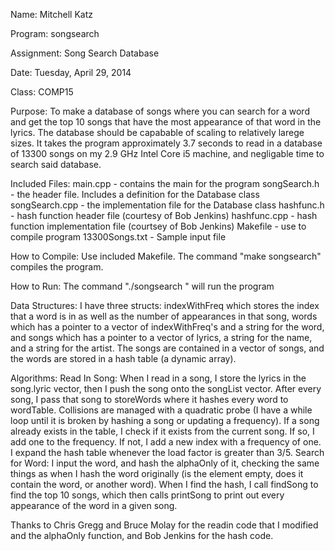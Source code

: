 
Name: Mitchell Katz

Program: songsearch

Assignment: Song Search Database

Date: Tuesday, April 29, 2014

Class: COMP15

Purpose:
To make a database of songs where you can search for a word and get the top 10
songs that have the most appearance of that word in the lyrics. The database
should be capabable of scaling to relatively larege sizes. It takes the program
approximately 3.7 seconds to read in a database of 13300 songs on my 2.9 GHz Intel
Core i5 machine, and negligable time to search said database.

Included Files:
main.cpp - contains the main for the program
songSearch.h - the header file. Includes a definition for the Database class
songSearch.cpp - the implementation file for the Database class
hashfunc.h - hash function header file (courtesy of Bob Jenkins)
hashfunc.cpp - hash function implementation file (courtsey of Bob Jenkins)
Makefile - use to compile program
13300Songs.txt - Sample input file

How to Compile:
Use included Makefile. The command "make songsearch" compiles the program.

How to Run:
The command "./songsearch <database>" will run the program

Data Structures:
I have three structs: indexWithFreq which stores the index that a word is in 
as well as the number of appearances in that song, words which has a pointer 
to a vector of indexWithFreq's and a string for the word, and songs which has 
a pointer to a vector of lyrics, a string for the name, and a string for the 
artist. The songs are contained in a vector of songs, and the words are stored 
in a hash table (a dynamic array).

Algorithms:
Read In Song:
When I read in a song, I store the lyrics in the song.lyric vector, then I 
push the song onto the songList vector. After every song, I pass that song to 
storeWords where it hashes every word to wordTable. Collisions are managed 
with a quadratic probe (I have a while loop until it is broken by hashing a 
song or updating a frequency). If a song already exists in the table, I check 
if it exists from the current song. If so, I add one to the frequency. If not, 
I add a new index with a frequency of one. I expand the hash table whenever 
the load factor is greater than 3/5.
Search for Word:
I input the word, and hash the alphaOnly of it, checking the same things as 
when I hash the word originally (is the element empty, does it contain the 
word, or another word). When I find the hash, I call findSong to find the top 
10 songs, which then calls printSong to print out every appearance of the word 
in a given song.

Thanks to Chris Gregg and Bruce Molay for the readin code that I modified and the 
alphaOnly function, and Bob Jenkins for the hash code.
